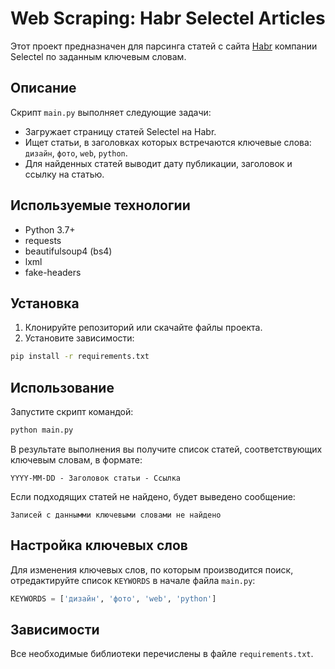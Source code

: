 # Web Scraping: Habr Selectel Articles

Этот проект предназначен для парсинга статей с сайта [Habr](https://habr.com/ru/companies/selectel/articles/) компании Selectel по заданным ключевым словам.

## Описание

Скрипт `main.py` выполняет следующие задачи:
- Загружает страницу статей Selectel на Habr.
- Ищет статьи, в заголовках которых встречаются ключевые слова: `дизайн`, `фото`, `web`, `python`.
- Для найденных статей выводит дату публикации, заголовок и ссылку на статью.

## Используемые технологии
- Python 3.7+
- requests
- beautifulsoup4 (bs4)
- lxml
- fake-headers

## Установка

1. Клонируйте репозиторий или скачайте файлы проекта.
2. Установите зависимости:

```bash
pip install -r requirements.txt
```

## Использование

Запустите скрипт командой:

```bash
python main.py
```

В результате выполнения вы получите список статей, соответствующих ключевым словам, в формате:

```
YYYY-MM-DD - Заголовок статьи - Ссылка
```

Если подходящих статей не найдено, будет выведено сообщение:

```
Записей с даннымми ключевыми словами не найдено
```

## Настройка ключевых слов

Для изменения ключевых слов, по которым производится поиск, отредактируйте список `KEYWORDS` в начале файла `main.py`:

```python
KEYWORDS = ['дизайн', 'фото', 'web', 'python']
```

## Зависимости

Все необходимые библиотеки перечислены в файле `requirements.txt`.

